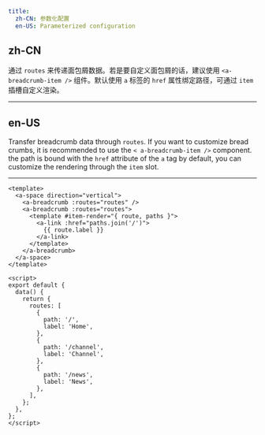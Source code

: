 ```yaml
title:
  zh-CN: 参数化配置
  en-US: Parameterized configuration
```

## zh-CN

通过 `routes` 来传递面包屑数据。若是要自定义面包屑的话，建议使用 `<a-breadcrumb-item />` 组件。默认使用 `a` 标签的 `href` 属性绑定路径，可通过 `item` 插槽自定义渲染。

---

## en-US

Transfer breadcrumb data through `routes`. If you want to customize bread crumbs, it is recommended to use the `< a-breadcrumb-item />` component. the path is bound with the `href` attribute of the `a` tag by default, you can customize the rendering through the `item` slot.

---

```vue
<template>
  <a-space direction="vertical">
    <a-breadcrumb :routes="routes" />
    <a-breadcrumb :routes="routes">
      <template #item-render="{ route, paths }">
        <a-link :href="paths.join('/')">
          {{ route.label }}
        </a-link>
      </template>
    </a-breadcrumb>
  </a-space>
</template>

<script>
export default {
  data() {
    return {
      routes: [
        {
          path: '/',
          label: 'Home',
        },
        {
          path: '/channel',
          label: 'Channel',
        },
        {
          path: '/news',
          label: 'News',
        },
      ],
    };
  },
};
</script>
```
